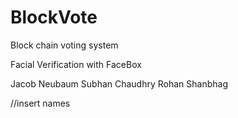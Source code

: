 # BlockVote
Block chain voting system



Facial Verification with FaceBox

Jacob Neubaum
Subhan Chaudhry
Rohan Shanbhag

//insert names
